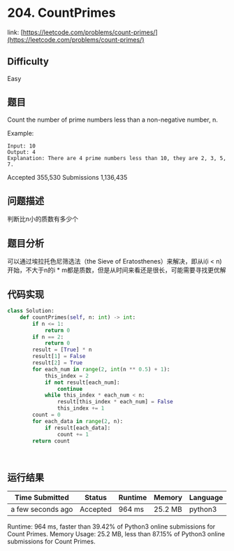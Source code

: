 # 204. CountPrimes

link: [https://leetcode.com/problems/count-primes/](https://leetcode.com/problems/count-primes/)

## Difficulty
Easy

## 题目

Count the number of prime numbers less than a non-negative number, n.

Example:
```
Input: 10
Output: 4
Explanation: There are 4 prime numbers less than 10, they are 2, 3, 5, 7.
```

Accepted
355,530
Submissions
1,136,435

## 问题描述
判断比n小的质数有多少个

## 题目分析
可以通过埃拉托色尼筛选法（the Sieve of Eratosthenes）来解决，即从i(i < n)开始，不大于n的i * m都是质数，但是从时间来看还是很长，可能需要寻找更优解

## 代码实现

```python
class Solution:
    def countPrimes(self, n: int) -> int:
        if n <= 1:
            return 0
        if n == 2:
            return 0
        result = [True] * n
        result[1] = False
        result[2] = True
        for each_num in range(2, int(n ** 0.5) + 1):
            this_index = 2
            if not result[each_num]:
                continue
            while this_index * each_num < n:
                result[this_index * each_num] = False
                this_index += 1
        count = 0
        for each_data in range(2, n):
            if result[each_data]:
                count += 1
        return count
            
        
```

## 运行结果

| Time Submitted | Status                                   | Runtime | Memory  | Language |
| -------------- | ---------------------------------------- | ------- | -------- | -------- |
| a few seconds ago |	Accepted	| 		964 ms	| 25.2 MB		| python3|

Runtime: 964 ms, faster than 39.42% of Python3 online submissions for Count Primes.
Memory Usage: 25.2 MB, less than 87.15% of Python3 online submissions for Count Primes.